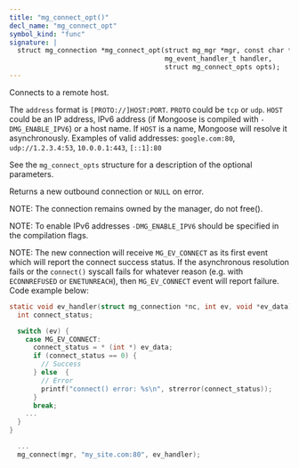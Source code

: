 ```yaml
---
title: "mg_connect_opt()"
decl_name: "mg_connect_opt"
symbol_kind: "func"
signature: |
  struct mg_connection *mg_connect_opt(struct mg_mgr *mgr, const char *address,
                                       mg_event_handler_t handler,
                                       struct mg_connect_opts opts);
---
```


Connects to a remote host.

The `address` format is `[PROTO://]HOST:PORT`. `PROTO` could be `tcp` or `udp`.
`HOST` could be an IP address,
IPv6 address (if Mongoose is compiled with `-DMG_ENABLE_IPV6`) or a host
name. If `HOST` is a name, Mongoose will resolve it asynchronously. Examples
of valid addresses: `google.com:80`, `udp://1.2.3.4:53`, `10.0.0.1:443`,
`[::1]:80`

See the `mg_connect_opts` structure for a description of the optional
parameters.

Returns a new outbound connection or `NULL` on error.

NOTE: The connection remains owned by the manager, do not free().

NOTE: To enable IPv6 addresses `-DMG_ENABLE_IPV6` should be specified
in the compilation flags.

NOTE: The new connection will receive `MG_EV_CONNECT` as its first event
which will report the connect success status.
If the asynchronous resolution fails or the `connect()` syscall fails for whatever
reason (e.g. with `ECONNREFUSED` or `ENETUNREACH`), then `MG_EV_CONNECT`
event will report failure. Code example below:

```c
static void ev_handler(struct mg_connection *nc, int ev, void *ev_data) {
  int connect_status;

  switch (ev) {
    case MG_EV_CONNECT:
      connect_status = * (int *) ev_data;
      if (connect_status == 0) {
        // Success
      } else  {
        // Error
        printf("connect() error: %s\n", strerror(connect_status));
      }
      break;
    ...
  }
}

  ...
  mg_connect(mgr, "my_site.com:80", ev_handler);
``` 

